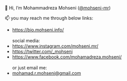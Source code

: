 👋 Hi, I’m Mohammadreza Mohseni (<a href="https://github.com/mohseni-mr">@mohseni-mr</a>)

📫 you may reach me through below links:

- https://bio.mohseni.info/
<br><br>
social media:
- https://www.instagram.com/mohseni.mr/
- https://twitter.com/_mohseni
- https://www.facebook.com/mohamadreza.mohseni/
<br><br>or just email me:
- mohamad.r.mohseni@gmail.com
